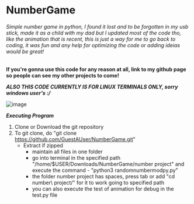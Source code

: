 # NumberGame

###### Simple number game in python, I found it lost and to be forgotten in my usb stick, made it as a child with my dad but I updated most of the code tho, like the animation that is recent, this is just a way for me to go back to coding, it was fun and any help for optimizing the code or adding ideias would be great!

 **If you're gonna use this code for any reason at all, link to my github page so people can see my other projects to come!**





***ALSO THIS CODE CURRENTLY IS FOR LINUX TERMINALS ONLY, sorry windows user's :/***



![image](https://avatars.githubusercontent.com/u/62957566?v=4)

***Executing Program***

1. Clone or Download the git repository
2. To git clone, do "git clone https://github.com/GuestAUser/NumberGame.git"
   - Extract if zipped 
     - maintain all files in one folder
     - go into terminal in the specified path "/home/$USER/Downloads/NumberGame/number project" and execute the command - "python3 randomnumbermodpy.py"
     - the folder number project has spaces, press tab or add "cd number\ project/" for it to work going to specified path
     - you can also execute the test of animation for debug in the test.py file
